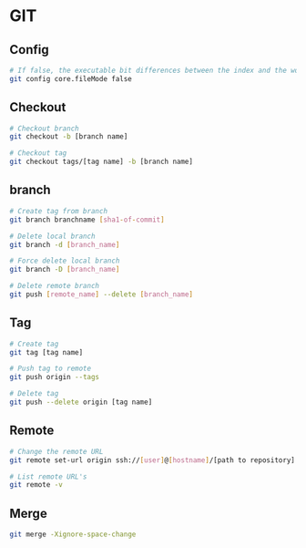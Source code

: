 # GIT

## Config

```bash
# If false, the executable bit differences between the index and the working copy are ignored; useful on broken filesystems like FAT.
git config core.fileMode false
```

## Checkout

```bash
# Checkout branch
git checkout -b [branch name]

# Checkout tag
git checkout tags/[tag name] -b [branch name]
```

## branch

```bash
# Create tag from branch
git branch branchname [sha1-of-commit]

# Delete local branch
git branch -d [branch_name]

# Force delete local branch
git branch -D [branch_name]

# Delete remote branch
git push [remote_name] --delete [branch_name]
```

## Tag

```bash
# Create tag
git tag [tag name]

# Push tag to remote
git push origin --tags

# Delete tag
git push --delete origin [tag name]
```

## Remote

```bash
# Change the remote URL
git remote set-url origin ssh://[user]@[hostname]/[path to repository]

# List remote URL's
git remote -v
```

## Merge

````bash
git merge -Xignore-space-change
````
